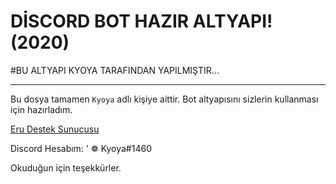 # DİSCORD BOT HAZIR ALTYAPI! (2020)

#BU ALTYAPI KYOYA TARAFINDAN YAPILMIŞTIR...

-------------

Bu dosya tamamen `Kyoya` adlı kişiye aittir. Bot altyapısını sizlerin kullanması için hazırladım.

[Eru Destek Sunucusu](https://discord.gg/59TTxub)

Discord Hesabım: ' ❁ Kyoya#1460


Okuduğun için teşekkürler. 
